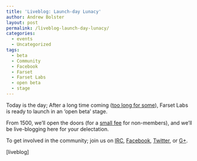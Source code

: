 ```yaml
---
title: 'Liveblog: Launch-day Lunacy'
author: Andrew Bolster
layout: post
permalink: /liveblog-launch-day-lunacy/
categories:
  - events
  - Uncategorized
tags:
  - beta
  - Community
  - Facebook
  - Farset
  - Farset Labs
  - open beta
  - stage
---
```

Today is the day; After a long time coming (<a title="The Origin Story" href="http://www.andrewbolster.info/blog/2010/07/belfast_hackerspac/" target="_blank">too long for some</a>), Farset Labs is ready to launch in an &#8216;open beta&#8217; stage.

From 1500, we&#8217;ll open the doors (for a [small fee][1] for non-members), and we&#8217;ll be live-blogging here for your delectation.

To get involved in the community; join us on [IRC](irc://irc.freenode.net/#farsetlabs), [Facebook](https://www.facebook.com/FarsetLabs), [Twitter](http://twitter.com/#!/farsetlabs), or [G+](https://plus.google.com/113034811739930709351/posts).

<!--more-->

[liveblog]

 [1]: http://farsetlabs.org.uk/blog/2012/03/launch-day-hackathon/ "Launch-Day Hackathon"
